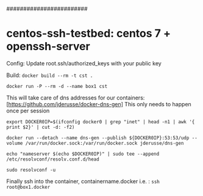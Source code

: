 ########################

# centos-ssh-testbed: centos 7 + openssh-server
Config: Update root.ssh/authorized_keys with your public key

Build: `docker build --rm -t cst .`

`docker run -P --rm -d --name box1 cst`

This will take care of dns addresses for our containers: [https://github.com/jderusse/docker-dns-gen]  This only needs to happen once per session

`export DOCKER0IP=$(ifconfig docker0 | grep "inet" | head -n1 | awk '{ print $2}' | cut -d: -f2)`

`docker run --detach --name dns-gen --publish ${DOCKER0IP}:53:53/udp --volume /var/run/docker.sock:/var/run/docker.sock jderusse/dns-gen`

`echo "nameserver $(echo $DOCKER0IP)" | sudo tee --append /etc/resolvconf/resolv.conf.d/head`

`sudo resolvconf -u`

Finally ssh into the container, containername.docker i.e. : `ssh root@box1.docker`